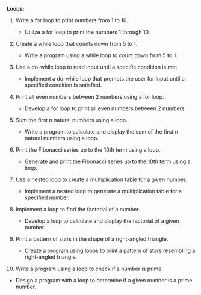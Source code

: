 **Loops:**
1. Write a for loop to print numbers from 1 to 10.
   - Utilize a for loop to print the numbers 1 through 10.

2. Create a while loop that counts down from 5 to 1.
   - Write a program using a while loop to count down from 5 to 1.

3. Use a do-while loop to read input until a specific condition is met.
   - Implement a do-while loop that prompts the user for input until a specified condition is satisfied.

4. Print all even numbers between 2 numbers using a for loop.
   - Develop a for loop to print all even numbers between 2 numbers.

5. Sum the first n natural numbers using a loop.
   - Write a program to calculate and display the sum of the first n natural numbers using a loop.

6. Print the Fibonacci series up to the 10th term using a loop.
   - Generate and print the Fibonacci series up to the 10th term using a loop.

7. Use a nested loop to create a multiplication table for a given number.
   - Implement a nested loop to generate a multiplication table for a specified number.

8. Implement a loop to find the factorial of a number.
   - Develop a loop to calculate and display the factorial of a given number.

9. Print a pattern of stars in the shape of a right-angled triangle.
   - Create a program using loops to print a pattern of stars resembling a right-angled triangle.

10. Write a program using a loop to check if a number is prime.
   - Design a program with a loop to determine if a given number is a prime number.